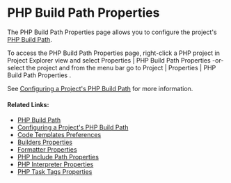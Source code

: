 # PHP Build Path Properties

<!--context:php_build_path_properties-->

The PHP Build Path Properties page allows you to configure the project's [PHP Build Path](../../016-concepts/152-build_paths.md).

To access the PHP Build Path Properties page, right-click a PHP project in Project Explorer view and select Properties | PHP Build Path Properties -or- select the project and from the menu bar go to Project | Properties | PHP Build Path Properties .

See [Configuring a Project's PHP Build Path](../../024-tasks/176-configuring_build_paths.md) for more information.

<!--links-start-->

#### Related Links:

 * [PHP Build Path](../../016-concepts/152-build_paths.md)
 * [Configuring a Project's PHP Build Path](../../024-tasks/176-configuring_build_paths.md)
 * [Code Templates Preferences](../../032-reference/032-preferences/024-code_style_preferences/008-code_templates_preferences.md)
 * [Builders Properties](016-builders_properties.md)
 * [Formatter Properties](../../032-reference/040-php_project_properties/024-code_style_properties/016-formatter_properties.md)
 * [PHP Include Path Properties](048-php_include_path_properties.md)
 * [PHP Interpreter Properties](056-php_interpreter_properties.md)
 * [PHP Task Tags Properties](064-php_task_tags_properties.md)

<!--links-end-->
